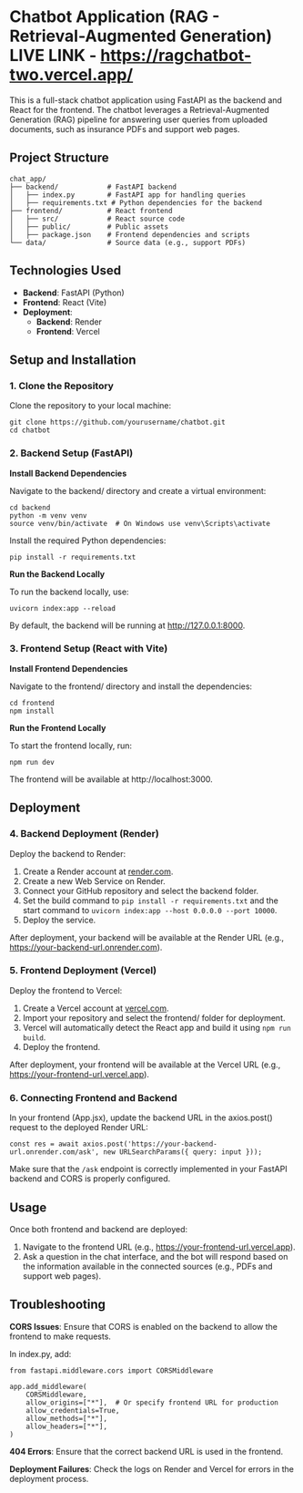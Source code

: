 # Chatbot Application (RAG - Retrieval-Augmented Generation) LIVE LINK - https://ragchatbot-two.vercel.app/


This is a full-stack chatbot application using FastAPI as the backend and React for the frontend. The chatbot leverages a Retrieval-Augmented Generation (RAG) pipeline for answering user queries from uploaded documents, such as insurance PDFs and support web pages.

## Project Structure

```
chat_app/
├── backend/            # FastAPI backend
│   ├── index.py        # FastAPI app for handling queries
│   ├── requirements.txt # Python dependencies for the backend
├── frontend/           # React frontend
│   ├── src/            # React source code
│   ├── public/         # Public assets
│   ├── package.json    # Frontend dependencies and scripts
└── data/               # Source data (e.g., support PDFs)
```

## Technologies Used

- **Backend**: FastAPI (Python)
- **Frontend**: React (Vite)
- **Deployment**:
  - **Backend**: Render
  - **Frontend**: Vercel

## Setup and Installation

### 1. Clone the Repository

Clone the repository to your local machine:

```
git clone https://github.com/yourusername/chatbot.git
cd chatbot
```

### 2. Backend Setup (FastAPI)

**Install Backend Dependencies**

Navigate to the backend/ directory and create a virtual environment:

```
cd backend
python -m venv venv
source venv/bin/activate  # On Windows use venv\Scripts\activate
```

Install the required Python dependencies:

```
pip install -r requirements.txt
```

**Run the Backend Locally**

To run the backend locally, use:

```
uvicorn index:app --reload
```

By default, the backend will be running at http://127.0.0.1:8000.

### 3. Frontend Setup (React with Vite)

**Install Frontend Dependencies**

Navigate to the frontend/ directory and install the dependencies:

```
cd frontend
npm install
```

**Run the Frontend Locally**

To start the frontend locally, run:

```
npm run dev
```

The frontend will be available at http://localhost:3000.

## Deployment

### 4. Backend Deployment (Render)

Deploy the backend to Render:

1. Create a Render account at [render.com](https://render.com).
2. Create a new Web Service on Render.
3. Connect your GitHub repository and select the backend folder.
4. Set the build command to `pip install -r requirements.txt` and the start command to `uvicorn index:app --host 0.0.0.0 --port 10000`.
5. Deploy the service.

After deployment, your backend will be available at the Render URL (e.g., https://your-backend-url.onrender.com).

### 5. Frontend Deployment (Vercel)

Deploy the frontend to Vercel:

1. Create a Vercel account at [vercel.com](https://vercel.com).
2. Import your repository and select the frontend/ folder for deployment.
3. Vercel will automatically detect the React app and build it using `npm run build`.
4. Deploy the frontend.

After deployment, your frontend will be available at the Vercel URL (e.g., https://your-frontend-url.vercel.app).

### 6. Connecting Frontend and Backend

In your frontend (App.jsx), update the backend URL in the axios.post() request to the deployed Render URL:

```
const res = await axios.post('https://your-backend-url.onrender.com/ask', new URLSearchParams({ query: input }));
```

Make sure that the `/ask` endpoint is correctly implemented in your FastAPI backend and CORS is properly configured.

## Usage

Once both frontend and backend are deployed:

1. Navigate to the frontend URL (e.g., https://your-frontend-url.vercel.app).
2. Ask a question in the chat interface, and the bot will respond based on the information available in the connected sources (e.g., PDFs and support web pages).

## Troubleshooting

**CORS Issues**: Ensure that CORS is enabled on the backend to allow the frontend to make requests.

In index.py, add:

```
from fastapi.middleware.cors import CORSMiddleware

app.add_middleware(
    CORSMiddleware,
    allow_origins=["*"],  # Or specify frontend URL for production
    allow_credentials=True,
    allow_methods=["*"],
    allow_headers=["*"],
)
```

**404 Errors**: Ensure that the correct backend URL is used in the frontend.

**Deployment Failures**: Check the logs on Render and Vercel for errors in the deployment process.
